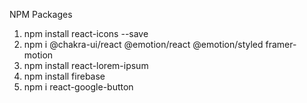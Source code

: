 NPM Packages
1. npm install react-icons --save
2. npm i @chakra-ui/react @emotion/react @emotion/styled framer-motion
3. npm install react-lorem-ipsum
4. npm install firebase
5. npm i react-google-button